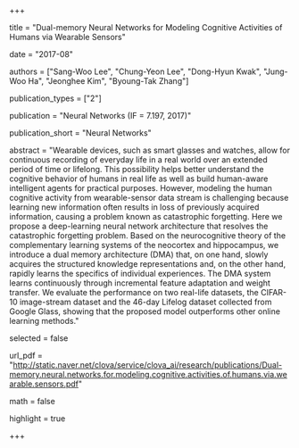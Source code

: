 +++

title = "Dual-memory Neural Networks for Modeling Cognitive Activities of Humans via Wearable Sensors"

date = "2017-08"

authors = ["Sang-Woo Lee", "Chung-Yeon Lee", "Dong-Hyun Kwak", "Jung-Woo Ha", "Jeonghee Kim", "Byoung-Tak Zhang"]

publication_types = ["2"]

publication = "Neural Networks (IF = 7.197, 2017)"

publication_short = "Neural Networks"

abstract = "Wearable devices, such as smart glasses and watches, allow for continuous recording of everyday life in a real world over an extended period of time or lifelong. This possibility helps better understand the cognitive behavior of humans in real life as well as build human-aware intelligent agents for practical purposes. However, modeling the human cognitive activity from wearable-sensor data stream is challenging because learning new information often results in loss of previously acquired information, causing a problem known as catastrophic forgetting. Here we propose a deep-learning neural network architecture that resolves the catastrophic forgetting problem. Based on the neurocognitive theory of the complementary learning systems of the neocortex and hippocampus, we introduce a dual memory architecture (DMA) that, on one hand, slowly acquires the structured knowledge representations and, on the other hand, rapidly learns the specifics of individual experiences. The DMA system learns continuously through incremental feature adaptation and weight transfer. We evaluate the performance on two real-life datasets, the CIFAR-10 image-stream dataset and the 46-day Lifelog dataset collected from Google Glass, showing that the proposed model outperforms other online learning methods."

selected = false

url_pdf = "http://static.naver.net/clova/service/clova_ai/research/publications/Dual-memory.neural.networks.for.modeling.cognitive.activities.of.humans.via.wearable.sensors.pdf"

math = false

highlight = true

+++
